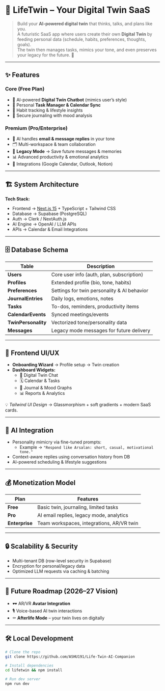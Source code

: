# 🧬 LifeTwin – Your Digital Twin SaaS
           
> Build your **AI-powered digital twin** that thinks, talks, and plans like you.  
A futuristic SaaS app where users create their own **Digital Twin** by feeding personal data (schedule, habits, preferences, thoughts, goals).  
The twin then manages tasks, mimics your tone, and even preserves your legacy for the future. 🚀

---
      
## ✨ Features

### Core (Free Plan)
- 🔹 AI-powered **Digital Twin Chatbot** (mimics user’s style)  
- 🔹 Personal **Task Manager & Calendar Sync**  
- 🔹 Habit tracking & lifestyle insights  
- 🔹 Secure journaling with mood analysis  

### Premium (Pro/Enterprise)
- 📨 AI handles **email & message replies** in your tone  
- 🗂️ Multi-workspace & team collaboration  
- 🔮 **Legacy Mode** → Save future messages & memories  
- 📊 Advanced productivity & emotional analytics  
- 🔗 Integrations (Google Calendar, Outlook, Notion)  

---

## 🏗️ System Architecture

**Tech Stack:**
- Frontend → [Next.js 15](https://nextjs.org/) + TypeScript + Tailwind CSS  
- Database → Supabase (PostgreSQL)  
- Auth → Clerk / NextAuth.js  
- AI Engine → OpenAI / LLM APIs  
- APIs → Calendar & Email Integrations  


---

## 🗄️ Database Schema

| Table              | Description                                   |
|--------------------|-----------------------------------------------|
| **Users**          | Core user info (auth, plan, subscription)     |
| **Profiles**       | Extended profile (bio, tone, habits)          |
| **Preferences**    | Settings for twin personality & AI behavior   |
| **JournalEntries** | Daily logs, emotions, notes                   |
| **Tasks**          | To-dos, reminders, productivity items         |
| **CalendarEvents** | Synced meetings/events                        |
| **TwinPersonality**| Vectorized tone/personality data              |
| **Messages**       | Legacy mode messages for future delivery      |

---

## 🎨 Frontend UI/UX

- **Onboarding Wizard** → Profile setup → Twin creation  
- **Dashboard Widgets:**  
  - 🤖 Digital Twin Chat  
  - 🗓️ Calendar & Tasks  
  - 📔 Journal & Mood Graphs  
  - 📊 Reports & Analytics  

💡 *Tailwind UI Design* → Glassmorphism + soft gradients + modern SaaS cards.

---

## 🤖 AI Integration

- Personality mimicry via fine-tuned prompts:  
  - Example → `"Respond like Arsalan: short, casual, motivational tone."`  
- Context-aware replies using conversation history from DB  
- AI-powered scheduling & lifestyle suggestions  

---

## 💰 Monetization Model

| Plan        | Features |
|-------------|----------|
| **Free**    | Basic twin, journaling, limited tasks |
| **Pro**     | AI email replies, legacy mode, analytics |
| **Enterprise** | Team workspaces, integrations, AR/VR twin |

---

## 🔒 Scalability & Security

- Multi-tenant DB (row-level security in Supabase)  
- Encryption for personal/legacy data  
- Optimized LLM requests via caching & batching  

---

## 🚀 Future Roadmap (2026–27 Vision)

- 🕶️ AR/VR **Avatar Integration**  
- 🎙️ Voice-based AI twin interactions  
- ⚰️ **Afterlife Mode** – your twin lives on digitally  

---

## 🛠️ Local Development

```bash
# Clone the repo
git clone https://github.com/ASHU191/Life-Twin-AI-Companion

# Install dependencies
cd lifetwin && npm install

# Run dev server
npm run dev
